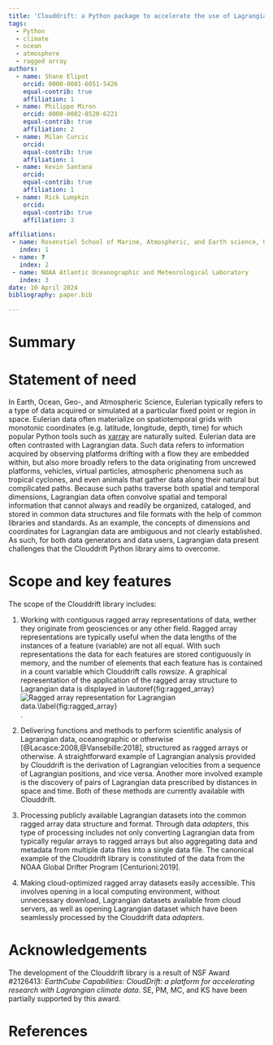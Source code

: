 ```yaml
---
title: 'Clouddrift: a Python package to accelerate the use of Lagrangian data for atmospheric, oceanic, and climate sciences'
tags:
  - Python
  - climate
  - ocean
  - atmosphere
  - ragged array
authors:
  - name: Shane Elipot
    orcid: 0000-0001-6051-5426
    equal-contrib: true
    affiliation: 1
  - name: Philippe Miron
    orcid: 0000-0002-8520-6221
    equal-contrib: true
    affiliation: 2
  - name: Milan Curcic
    orcid: 
    equal-contrib: true
    affiliation: 1
  - name: Kevin Santana
    orcid: 
    equal-contrib: true
    affiliation: 1
  - name: Rick Lumpkin
    orcid: 
    equal-contrib: true
    affiliation: 3

affiliations:
 - name: Rosenstiel School of Marine, Atmospheric, and Earth science, University of Miami
   index: 1
 - name: ?
   index: 2
 - name: NOAA Atlantic Oceanographic and Meteorological Laboratory
   index: 3
date: 10 April 2024
bibliography: paper.bib

---
```


# Summary


# Statement of need

In Earth, Ocean, Geo-, and Atmospheric Science, Eulerian typically refers to a type of data  acquired or simulated at a particular fixed point or region in space. Eulerian data often materialize on spatiotemporal grids with monotonic coordinates (e.g. latitude, longitude, depth, time) for which popular Python tools such as [xarray](https://docs.xarray.dev/en/stable/) are naturally suited. Eulerian data are often contrasted with Lagrangian data. Such data refers to information acquired by observing platforms drifting with a flow they are embedded within, but also more broadly refers to the data originating from uncrewed platforms, vehicles, virtual particles, atmospheric phenomena such as tropical cyclones, and even animals that gather data along their natural but complicated paths.  Because such paths traverse both spatial and temporal dimensions, Lagrangian data often convolve spatial and temporal information that cannot always and readily be organized, cataloged, and stored in common data structures and file formats with the help of common libraries and standards. As an example, the concepts of dimensions and coordinates for Lagrangian data are ambiguous and not clearly established. As such, for both data generators and data users, Lagrangian data present challenges that the Clouddrift Python library aims to overcome. 

# Scope and key features

The scope of the Clouddrift library includes: 

1. Working with contiguous ragged array representations of data, wether they originate from geosciences or any other field. Ragged array representations are typically useful when the data lengths of the instances of a feature (variable) are not all equal. With such representations the data for each features are stored contiguously in memory, and the number of elements that each feature has is contained in a count variable which Clouddrift calls *rowsize*. A graphical representation of the application of the ragged array structure to Lagrangian data is displayed in \autoref{fig:ragged_array}
![Ragged array representation for Lagrangian data.\label{fig:ragged_array}](./docs/img/ragged_array.png.png).       

2. Delivering functions and methods to perform scientific analysis of Lagrangian data, oceanographic or otherwise [@Lacasce:2008,@Vansebille:2018], structured as ragged arrays or otherwise. A straightforward example of Lagrangian analysis provided by Clouddrift is the derivation of Lagrangian velocities from a sequence of Lagrangian positions, and vice versa. Another more involved example is the discovery of pairs of Lagrangian data prescribed by distances in space and time. Both of these methods are currently available with Clouddrift.

3. Processing publicly available Lagrangian datasets into the common ragged array data structure and format. Through data *adapters*, this type of processing includes not only converting Lagrangian data from typically regular arrays to ragged arrays but also aggregating data and metadata from multiple data files into a single data file. The canonical example of the Clouddrift library is constituted of the data from the NOAA Global Drifter Program [Centurioni:2019].

4. Making cloud-optimized ragged array datasets easily accessible. This involves opening in a local computing environment, without unnecessary download, Lagrangian datasets available from cloud servers, as well as opening Lagrangian dataset which have been seamlessly processed by the Clouddrift data *adapters*.    

# Acknowledgements

The development of the Clouddrift library is a result of NSF Award #2126413: *EarthCube Capabilities: CloudDrift: a platform for accelerating research with Lagrangian climate data*. SE, PM, MC, and KS have been partially supported by this award. 

# References


